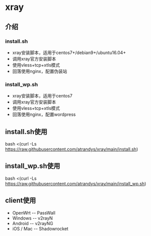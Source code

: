 # xray
## 介绍
### install.sh
- xray安装脚本，适用于centos7+/debian9+/ubuntu16.04+
- 调用xray官方安装脚本
- 使用vless+tcp+xtls模式
- 回落使用nginx，配置伪装站

### install_wp.sh
- xray安装脚本，适用于centos7
- 调用xray官方安装脚本
- 使用vless+tcp+xtls模式
- 回落使用nginx，配置wordpress

## install.sh使用
bash <(curl -Ls https://raw.githubusercontent.com/atrandys/xray/main/install.sh)

## install_wp.sh使用
bash <(curl -Ls https://raw.githubusercontent.com/atrandys/xray/main/install_wp.sh)

## client使用
- OpenWrt
-- PassWall
- Windows
-- v2rayN
- Android
-- v2rayNG
- iOS / Mac
-- Shadowrocket


